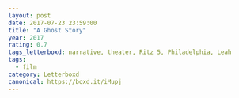 ```yaml
---
layout: post 
date: 2017-07-23 23:59:00
title: "A Ghost Story"
year: 2017
rating: 0.7
tags_letterboxd: narrative, theater, Ritz 5, Philadelphia, Leah
tags:
  - film
category: Letterboxd
canonical: https://boxd.it/iMupj
---
```

